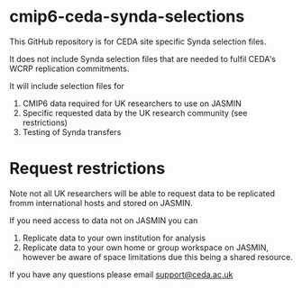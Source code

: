 # cmip6-ceda-synda-selections
This GitHub repository is for CEDA site specific Synda selection files.

It does not include Synda selection files that are needed to fulfil CEDA's WCRP replication commitments. 

It will include selection files for
1. CMIP6 data required for UK researchers to use on JASMIN
2. Specific requested data by the UK research community (see restrictions)
3. Testing of Synda transfers

# Request restrictions
Note not all UK researchers will be able to request data to be replicated fromm international hosts and stored on JASMIN.

If you need access to data not on JASMIN you can 
1. Replicate data to your own institution for analysis
2. Replicate data to your own home or group workspace on JASMIN, however be aware of space limitations due this being a shared resource. 

If you have any questions please email support@ceda.ac.uk
